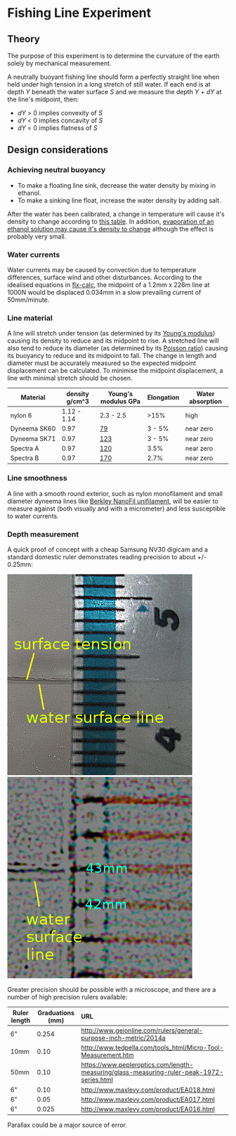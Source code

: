 # Fishing Line Experiment

## Theory

The purpose of this experiment is to determine the curvature of the earth solely
by mechanical measurement.

A neutrally buoyant fishing line should form a perfectly straight
line when held under high tension in a long stretch of still water. If
each end is at depth *Y* beneath the water surface *S*
and we measure the depth *Y + dY* at the line's midpoint, then:

* *dY* > 0 implies convexity of *S*
* *dY* < 0 implies concavity of *S*
* *dY* = 0 implies flatness of *S*

## Design considerations

### Achieving neutral buoyancy

* To make a floating line sink, decrease the water density by mixing in ethanol.
* To make a sinking line float, increase the water density by adding salt.

After the water has been calibrated, a change in temperature will cause it's density
to change according to [this table](http://www.csgnetwork.com/waterinformation.html).
In addition, [evaporation of an ethanol solution may cause it's density to change](http://bayblab.blogspot.co.uk/2009/01/evaporation-rates-of-ethanol-solutions.html)
although the effect is probably very small.

### Water currents

Water currents may be caused by convection due to temperature differences, surface
wind and other disturbances.
According to the idealised equations in [flx-calc], the midpoint of a 1.2mm x 226m
line at 1000N would be displaced 0.034mm in a slow prevailing current of 50mm/minute.

### Line material

A line will stretch under tension (as determined by its
[Young's modulus](https://en.wikipedia.org/wiki/Young's_modulus))
causing its density to reduce and its midpoint to rise.
A stretched line will also tend to reduce its diameter (as determined by its
[Poisson ratio](https://en.wikipedia.org/wiki/Poisson's_ratio))
causing its buoyancy to reduce and its midpoint to fall.
The change in length and diameter must be accurately measured so the expected
midpoint displacement can be calculated.
To minimise the midpoint displacement, a line with minimal stretch should be chosen.

Material | density g/cm^3 | Young's modulus GPa | Elongation | Water absorption
---------|----------------|---------------------|------------|------------------
nylon 6 | 1.12 - 1.14 | 2.3 - 2.5 | >15% | high
Dyneema&nbsp;SK60 | 0.97 | [79][ref1] | 3 - 5% | near zero
Dyneema&nbsp;SK71 | 0.97 | [123][ref1] | 3 - 5% | near zero
Spectra&nbsp;A | 0.97 | [120][ref2] | 3.5% | near zero
Spectra&nbsp;B | 0.97 | [170][ref2] | 2.7% | near zero
[ref1]: http://www.toyobo-global.com/seihin/dn/dyneema/seihin/
[ref2]: http://www.goodfellow.com/E/Polyethylene-UHMW.html

### Line smoothness

A line with a smooth round exterior, such as nylon monofilament
and small diameter dyneema lines like
[Berkley NanoFil unifilament](http://www.berkley-fishing.com/berkley-line-uni-filament-berkley-nanofil/berkley-nanofil/1285551.html),
will be easier to measure against (both visually and with a micrometer)
and less susceptible to water currents.

### Depth measurement

A quick proof of concept with a cheap Samsung NV30 digicam and a standard domestic ruler
demonstrates reading precision to about +/- 0.25mm:

![x](./img/sample.png)
![x](./img/sample-zoom.png)

Greater precision should be possible with a microscope, and
there are a number of high precision rulers available:

Ruler length | Graduations (mm) | URL
-------------|------------------|:---
6"   | 0.254 | http://www.geionline.com/rulers/general-purpose-inch-metric/2014a
10mm | 0.10  | http://www.tedpella.com/tools_html/Micro-Tool-Measurement.htm
50mm | 0.10  | https://www.pepleroptics.com/length-measuring/glass-measuring-ruler-peak-1972-series.html
6"   | 0.10  | http://www.maxlevy.com/product/EA018.html
6"   | 0.05  | http://www.maxlevy.com/product/EA017.html
6"   | 0.025 | http://www.maxlevy.com/product/EA016.html

Parallax could be a major source of error.

[flx-calc]: http://dizzib.github.io/earth/flx-calc/index.html
